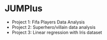 # JUMPlus
- Project 1: Fifa Players Data Analysis
- Project 2: Superhero/villain data analysis
- Project 3: Linear regression with Iris dataset
